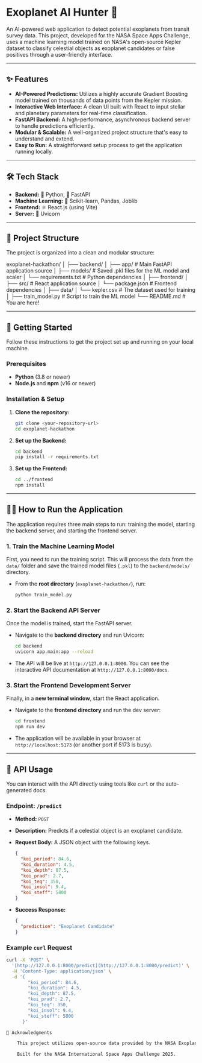 # Exoplanet AI Hunter 🔭

An AI-powered web application to detect potential exoplanets from transit survey data. This project, developed for the NASA Space Apps Challenge, uses a machine learning model trained on NASA's open-source Kepler dataset to classify celestial objects as exoplanet candidates or false positives through a user-friendly interface.

---

## ✨ Features

* **AI-Powered Predictions:** Utilizes a highly accurate Gradient Boosting model trained on thousands of data points from the Kepler mission.
* **Interactive Web Interface:** A clean UI built with React to input stellar and planetary parameters for real-time classification.
* **FastAPI Backend:** A high-performance, asynchronous backend server to handle predictions efficiently.
* **Modular & Scalable:** A well-organized project structure that's easy to understand and extend.
* **Easy to Run:** A straightforward setup process to get the application running locally.

---

## 🛠️ Tech Stack

* **Backend:** 🐍 Python, 🚀 FastAPI
* **Machine Learning:** 🧠 Scikit-learn, Pandas, Joblib
* **Frontend:** ⚛️ React.js (using Vite)
* **Server:** 🦄 Uvicorn

---

## 📂 Project Structure

The project is organized into a clean and modular structure:

exoplanet-hackathon/
│
├── backend/
│   ├── app/            # Main FastAPI application source
│   ├── models/         # Saved .pkl files for the ML model and scaler
│   └── requirements.txt  # Python dependencies
│
├── frontend/
│   ├── src/            # React application source
│   └── package.json    # Frontend dependencies
│
├── data/
│   └── kepler.csv      # The dataset used for training
│
├── train_model.py      # Script to train the ML model
└── README.md           # You are here!


---

## 🚀 Getting Started

Follow these instructions to get the project set up and running on your local machine.

### **Prerequisites**

* **Python** (3.8 or newer)
* **Node.js** and **npm** (v16 or newer)

### **Installation & Setup**

1.  **Clone the repository:**
    ```bash
    git clone <your-repository-url>
    cd exoplanet-hackathon
    ```

2.  **Set up the Backend:**
    ```bash
    cd backend
    pip install -r requirements.txt
    ```

3.  **Set up the Frontend:**
    ```bash
    cd ../frontend
    npm install
    ```

---

## 🏃‍♀️ How to Run the Application

The application requires three main steps to run: training the model, starting the backend server, and starting the frontend server.

### **1. Train the Machine Learning Model**

First, you need to run the training script. This will process the data from the `data/` folder and save the trained model files (`.pkl`) to the `backend/models/` directory.

* From the **root directory** (`exoplanet-hackathon/`), run:
    ```bash
    python train_model.py
    ```

### **2. Start the Backend API Server**

Once the model is trained, start the FastAPI server.

* Navigate to the **backend directory** and run Uvicorn:
    ```bash
    cd backend
    uvicorn app.main:app --reload
    ```
* The API will be live at `http://127.0.0.1:8000`. You can see the interactive API documentation at `http://127.0.0.1:8000/docs`.

### **3. Start the Frontend Development Server**

Finally, in a **new terminal window**, start the React application.

* Navigate to the **frontend directory** and run the dev server:
    ```bash
    cd frontend
    npm run dev
    ```
* The application will be available in your browser at `http://localhost:5173` (or another port if 5173 is busy).

---

## 🧪 API Usage

You can interact with the API directly using tools like `curl` or the auto-generated docs.

### **Endpoint: `/predict`**

* **Method:** `POST`
* **Description:** Predicts if a celestial object is an exoplanet candidate.
* **Request Body:** A JSON object with the following keys.

    ```json
    {
      "koi_period": 84.6,
      "koi_duration": 4.5,
      "koi_depth": 87.5,
      "koi_prad": 2.7,
      "koi_teq": 350,
      "koi_insol": 9.4,
      "koi_steff": 5800
    }
    ```

* **Success Response:**

    ```json
    {
      "prediction": "Exoplanet Candidate"
    }
    ```

### **Example `curl` Request**

```bash
curl -X 'POST' \
  '[http://127.0.0.1:8000/predict](http://127.0.0.1:8000/predict)' \
  -H 'Content-Type: application/json' \
  -d '{
        "koi_period": 84.6,
        "koi_duration": 4.5,
        "koi_depth": 87.5,
        "koi_prad": 2.7,
        "koi_teq": 350,
        "koi_insol": 9.4,
        "koi_steff": 5800
      }'

🙏 Acknowledgments

    This project utilizes open-source data provided by the NASA Exoplanet Archive.

    Built for the NASA International Space Apps Challenge 2025.